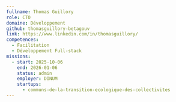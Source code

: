 ```yaml
---
fullname: Thomas Guillory
role: CTO
domaine: Développement
github: thomasguillory-betagouv
link: https://www.linkedin.com/in/thomasguillory/
competences:
  - Facilitation
  - Développement Full-stack
missions:
  - start: 2025-10-06
    end: 2026-01-06
    status: admin
    employer: DINUM
    startups:
      - communs-de-la-transition-ecologique-des-collectivites
---
```

